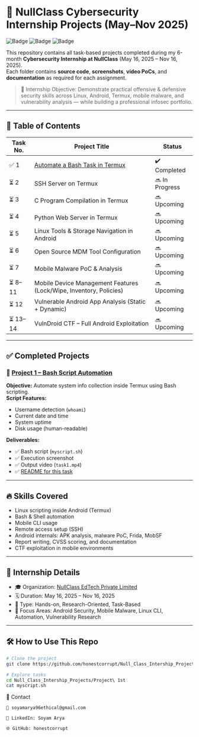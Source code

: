 # 🔐 NullClass Cybersecurity Internship Projects (May–Nov 2025)

![Badge](https://img.shields.io/badge/Internship-NullClass-blue) ![Badge](https://img.shields.io/badge/Focus-Mobile%20Security%20%7C%20Linux%20%7C%20Automation-critical) ![Badge](https://img.shields.io/badge/Status-Ongoing-yellow)

This repository contains all task-based projects completed during my 6-month **Cybersecurity Internship at NullClass** (May 16, 2025 – Nov 16, 2025).  
Each folder contains **source code**, **screenshots**, **video PoCs**, and **documentation** as required for each assignment.

> 🧠 Internship Objective: Demonstrate practical offensive & defensive security skills across Linux, Android, Termux, mobile malware, and vulnerability analysis — while building a professional infosec portfolio.

---

## 🧾 Table of Contents

| Task No. | Project Title | Status |
|----------|----------------|--------|
| ✅ 1 | [Automate a Bash Task in Termux](./Project%201st) | ✔️ Completed |
| ⏳ 2 | SSH Server on Termux | 🔜 In Progress |
| ⏳ 3 | C Program Compilation in Termux | 🔜 Upcoming |
| ⏳ 4 | Python Web Server in Termux | 🔜 Upcoming |
| ⏳ 5 | Linux Tools & Storage Navigation in Android | 🔜 Upcoming |
| ⏳ 6 | Open Source MDM Tool Configuration | 🔜 Upcoming |
| ⏳ 7 | Mobile Malware PoC & Analysis | 🔜 Upcoming |
| ⏳ 8–11 | Mobile Device Management Features (Lock/Wipe, Inventory, Policies) | 🔜 Upcoming |
| ⏳ 12 | Vulnerable Android App Analysis (Static + Dynamic) | 🔜 Upcoming |
| ⏳ 13–14 | VulnDroid CTF – Full Android Exploitation | 🔜 Upcoming |

---

## ✅ Completed Projects

### 📁 [Project 1 – Bash Script Automation](./Project%201st)

**Objective:** Automate system info collection inside Termux using Bash scripting.  
**Script Features:**
- Username detection (`whoami`)
- Current date and time
- System uptime
- Disk usage (human-readable)

**Deliverables:**
- ✅ Bash script (`myscript.sh`)
- ✅ Execution screenshot
- ✅ Output video (`task1.mp4`)
- ✅ [README for this task](./Project%201st/README.md)

---

## 🔥 Skills Covered

- Linux scripting inside Android (Termux)
- Bash & Shell automation
- Mobile CLI usage
- Remote access setup (SSH)
- Android internals: APK analysis, malware PoC, Frida, MobSF
- Report writing, CVSS scoring, and documentation
- CTF exploitation in mobile environments

---

## 📜 Internship Details

- 🎓 Organization: [NullClass EdTech Private Limited](https://nullclass.com)
- 🗓️ Duration: May 16, 2025 – Nov 16, 2025
- 🧪 Type: Hands-on, Research-Oriented, Task-Based
- 🔐 Focus Areas: Android Security, Mobile Malware, Linux CLI, Automation, Vulnerability Research

---

## 🛠️ How to Use This Repo

```bash
# Clone the project
git clone https://github.com/honestcorrupt/Null_Class_Intership_Projects

# Explore tasks
cd Null_Class_Intership_Projects/Project\ 1st
cat myscript.sh 
```

📩 Contact

    📧 soyamarya96ethical@gmail.com

    🔗 LinkedIn: Soyam Arya

    🌐 GitHub: honestcorrupt





